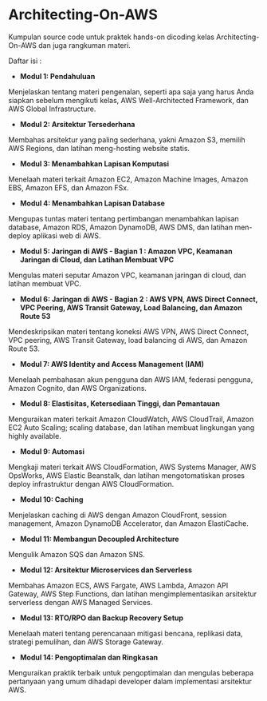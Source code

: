 # Architecting-On-AWS

Kumpulan source code untuk praktek hands-on dicoding kelas Architecting-On-AWS dan juga rangkuman materi.

Daftar isi :
- **Modul 1: Pendahuluan**

Menjelaskan tentang materi pengenalan, seperti apa saja yang harus Anda siapkan sebelum mengikuti kelas, AWS Well-Architected Framework, dan AWS Global Infrastructure.


- **Modul 2: Arsitektur Tersederhana**

Membahas arsitektur yang paling sederhana, yakni Amazon S3, memilih AWS Regions, dan latihan meng-hosting website statis.


- **Modul 3: Menambahkan Lapisan Komputasi**

Menelaah materi terkait Amazon EC2, Amazon Machine Images, Amazon EBS, Amazon EFS, dan Amazon FSx.

- **Modul 4: Menambahkan Lapisan Database**

Mengupas tuntas materi tentang pertimbangan menambahkan lapisan database, Amazon RDS, Amazon DynamoDB, AWS DMS, dan latihan men-deploy aplikasi web di AWS.


- **Modul 5: Jaringan di AWS - Bagian 1 : Amazon VPC, Keamanan Jaringan di Cloud, dan Latihan Membuat VPC**

Mengulas materi seputar Amazon VPC, keamanan jaringan di cloud, dan latihan membuat VPC.


- **Modul 6: Jaringan di AWS - Bagian 2 : AWS VPN, AWS Direct Connect, VPC Peering, AWS Transit Gateway, Load Balancing, dan Amazon Route 53**

Mendeskripsikan materi tentang koneksi AWS VPN, AWS Direct Connect, VPC peering, AWS Transit Gateway, load balancing di AWS, dan Amazon Route 53.


- **Modul 7: AWS Identity and Access Management (IAM)**

Menelaah pembahasan akun pengguna dan AWS IAM, federasi pengguna, Amazon Cognito, dan AWS Organizations.


- **Modul 8: Elastisitas, Ketersediaan Tinggi, dan Pemantauan**

Menguraikan materi terkait Amazon CloudWatch, AWS CloudTrail, Amazon EC2 Auto Scaling; scaling database, dan latihan membuat lingkungan yang highly available.


- **Modul 9: Automasi**

Mengkaji materi terkait AWS CloudFormation, AWS Systems Manager, AWS OpsWorks, AWS Elastic Beanstalk, dan latihan mengotomatiskan proses deploy infrastruktur dengan AWS CloudFormation.


- **Modul 10: Caching**

Menjelaskan caching di AWS dengan Amazon CloudFront, session management, Amazon DynamoDB Accelerator, dan Amazon ElastiCache.


- **Modul 11: Membangun Decoupled Architecture**

Mengulik Amazon SQS dan Amazon SNS.


- **Modul 12: Arsitektur Microservices dan Serverless**

Membahas Amazon ECS, AWS Fargate, AWS Lambda, Amazon API Gateway, AWS Step Functions, dan latihan mengimplementasikan arsitektur serverless dengan AWS Managed Services.


- **Modul 13: RTO/RPO dan Backup Recovery Setup**

Menelaah materi tentang perencanaan mitigasi bencana, replikasi data, strategi pemulihan, dan AWS Storage Gateway.


- **Modul 14: Pengoptimalan dan Ringkasan**

Menguraikan praktik terbaik untuk pengoptimalan dan mengulas beberapa pertanyaan yang umum dihadapi developer dalam implementasi arsitektur AWS.

